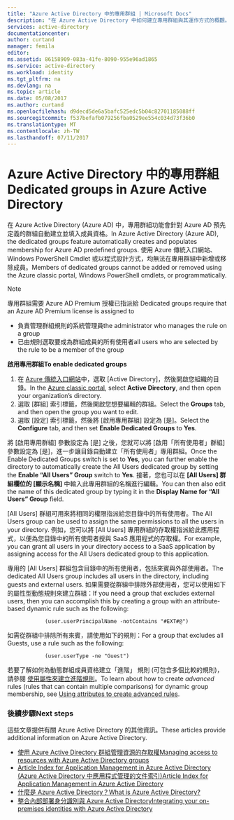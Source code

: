 ```yaml
---
title: "Azure Active Directory 中的專用群組 | Microsoft Docs"
description: "在 Azure Active Directory 中如何建立專用群組與其運作方式的概觀。"
services: active-directory
documentationcenter: 
author: curtand
manager: femila
editor: 
ms.assetid: 86158909-083a-41fe-8090-955e96ad1865
ms.service: active-directory
ms.workload: identity
ms.tgt_pltfrm: na
ms.devlang: na
ms.topic: article
ms.date: 05/08/2017
ms.author: curtand
ms.openlocfilehash: d9decd5de6a5bafc525edc5b04c82701185088ff
ms.sourcegitcommit: f537befafb079256fba0529ee554c034d73f36b0
ms.translationtype: MT
ms.contentlocale: zh-TW
ms.lasthandoff: 07/11/2017
---
```

# <a name="dedicated-groups-in-azure-active-directory"></a><span data-ttu-id="165ea-103">Azure Active Directory 中的專用群組</span><span class="sxs-lookup"><span data-stu-id="165ea-103">Dedicated groups in Azure Active Directory</span></span>
<span data-ttu-id="165ea-104">在 Azure Active Directory (Azure AD) 中，專用群組功能會針對 Azure AD 預先定義的群組自動建立並填入成員資格。</span><span class="sxs-lookup"><span data-stu-id="165ea-104">In Azure Active Directory (Azure AD), the dedicated groups feature automatically creates and populates membership for Azure AD predefined groups.</span></span> <span data-ttu-id="165ea-105">使用 Azure 傳統入口網站、Windows PowerShell Cmdlet 或以程式設計方式，均無法在專用群組中新增或移除成員。</span><span class="sxs-lookup"><span data-stu-id="165ea-105">Members of dedicated groups cannot be added or removed using the Azure classic portal, Windows PowerShell cmdlets, or programmatically.</span></span>

> [!NOTE]
> <span data-ttu-id="165ea-106">專用群組需要 Azure AD Premium 授權已指派給 </span><span class="sxs-lookup"><span data-stu-id="165ea-106">Dedicated groups require that an Azure AD Premium license is assigned to</span></span>
>
> * <span data-ttu-id="165ea-107">負責管理群組規則的系統管理員</span><span class="sxs-lookup"><span data-stu-id="165ea-107">the administrator who manages the rule on a group</span></span>
> * <span data-ttu-id="165ea-108">已由規則選取要成為群組成員的所有使用者</span><span class="sxs-lookup"><span data-stu-id="165ea-108">all users who are selected by the rule to be a member of the group</span></span>
>
>

<span data-ttu-id="165ea-109">**啟用專用群組**</span><span class="sxs-lookup"><span data-stu-id="165ea-109">**To enable dedicated groups**</span></span>

1. <span data-ttu-id="165ea-110">在 [Azure 傳統入口網站](https://manage.windowsazure.com)中，選取 [Active Directory]，然後開啟您組織的目錄。</span><span class="sxs-lookup"><span data-stu-id="165ea-110">In the [Azure classic portal](https://manage.windowsazure.com), select **Active Directory**, and then open your organization’s directory.</span></span>
2. <span data-ttu-id="165ea-111">選取 [群組]  索引標籤，然後開啟您想要編輯的群組。</span><span class="sxs-lookup"><span data-stu-id="165ea-111">Select the **Groups** tab, and then open the group you want to edit.</span></span>
3. <span data-ttu-id="165ea-112">選取 [設定] 索引標籤，然後將 [啟用專用群組] 設定為 [是]。</span><span class="sxs-lookup"><span data-stu-id="165ea-112">Select the **Configure** tab, and then set **Enable Dedicated Groups** to **Yes**.</span></span>

<span data-ttu-id="165ea-113">將 [啟用專用群組] 參數設定為 [是] 之後，您就可以將 [啟用「所有使用者」群組] 參數設定為 [是]，進一步讓目錄自動建立「所有使用者」專用群組。</span><span class="sxs-lookup"><span data-stu-id="165ea-113">Once the Enable Dedicated Groups switch is set to **Yes**, you can further enable the directory to automatically create the All Users dedicated group by setting the **Enable “All Users” Group** switch to **Yes**.</span></span> <span data-ttu-id="165ea-114">接著，您也可以在 **[All Users] 群組欄位的 [顯示名稱]** 中輸入此專用群組的名稱進行編輯。</span><span class="sxs-lookup"><span data-stu-id="165ea-114">You can then also edit the name of this dedicated group by typing it in the **Display Name for “All Users” Group** field.</span></span>

<span data-ttu-id="165ea-115">[All Users] 群組可用來將相同的權限指派給您目錄中的所有使用者。</span><span class="sxs-lookup"><span data-stu-id="165ea-115">The All Users group can be used to assign the same permissions to all the users in your directory.</span></span> <span data-ttu-id="165ea-116">例如，您可以將 [All Users] 專用群組的存取權指派給此應用程式，以便為您目錄中的所有使用者授與 SaaS 應用程式的存取權。</span><span class="sxs-lookup"><span data-stu-id="165ea-116">For example, you can grant all users in your directory access to a SaaS application by assigning access for the All Users dedicated group to this application.</span></span>

<span data-ttu-id="165ea-117">專用的 [All Users] 群組包含目錄中的所有使用者，包括來賓與外部使用者。</span><span class="sxs-lookup"><span data-stu-id="165ea-117">The dedicated All Users group includes all users in the directory, including guests and external users.</span></span> <span data-ttu-id="165ea-118">如果需要從群組中排除外部使用者，您可以使用如下的屬性型動態規則來建立群組：</span><span class="sxs-lookup"><span data-stu-id="165ea-118">If you need a group that excludes external users, then you can accomplish this by creating a group with an attribute-based dynamic rule such as the following:</span></span>

                (user.userPrincipalName -notContains "#EXT#@")

<span data-ttu-id="165ea-119">如需從群組中排除所有來賓，請使用如下的規則：</span><span class="sxs-lookup"><span data-stu-id="165ea-119">For a group that excludes all Guests, use a rule such as the following:</span></span>

                (user.userType -ne "Guest")

<span data-ttu-id="165ea-120">若要了解如何為動態群組成員資格建立「進階」  規則 (可包含多個比較的規則)，請參閱 [使用屬性來建立進階規則](active-directory-accessmanagement-groups-with-advanced-rules.md)。</span><span class="sxs-lookup"><span data-stu-id="165ea-120">To learn about how to create *advanced* rules (rules that can contain multiple comparisons) for dynamic group membership, see [Using attributes to create advanced rules](active-directory-accessmanagement-groups-with-advanced-rules.md).</span></span>

### <a name="next-steps"></a><span data-ttu-id="165ea-121">後續步驟</span><span class="sxs-lookup"><span data-stu-id="165ea-121">Next steps</span></span>
<span data-ttu-id="165ea-122">這些文章提供有關 Azure Active Directory 的其他資訊。</span><span class="sxs-lookup"><span data-stu-id="165ea-122">These articles provide additional information on Azure Active Directory.</span></span>

* [<span data-ttu-id="165ea-123">使用 Azure Active Directory 群組管理資源的存取權</span><span class="sxs-lookup"><span data-stu-id="165ea-123">Managing access to resources with Azure Active Directory groups</span></span>](active-directory-manage-groups.md)
* [<span data-ttu-id="165ea-124">Article Index for Application Management in Azure Active Directory (Azure Active Directory 中應用程式管理的文件索引)</span><span class="sxs-lookup"><span data-stu-id="165ea-124">Article Index for Application Management in Azure Active Directory</span></span>](active-directory-apps-index.md)
* [<span data-ttu-id="165ea-125">什麼是 Azure Active Directory？</span><span class="sxs-lookup"><span data-stu-id="165ea-125">What is Azure Active Directory?</span></span>](active-directory-whatis.md)
* [<span data-ttu-id="165ea-126">整合內部部署身分識別與 Azure Active Directory</span><span class="sxs-lookup"><span data-stu-id="165ea-126">Integrating your on-premises identities with Azure Active Directory</span></span>](active-directory-aadconnect.md)
